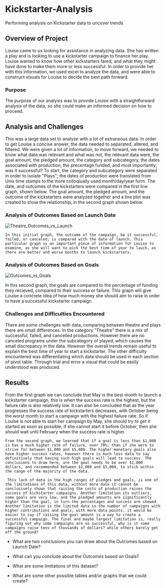 # Kickstarter-Analysis
Performing analysis on Kickstarter data to uncover trends

## Overview of Project
  Louise came to us looking for assistance in analyzing data. She has written a play and is looking to use a kickstarter campaign to finance her play. Louise wanted to know how other kickstarters fared, and what they might have done to make them more or less successful. In order to provide her with this information, we used excel to analyze the data, and were able to construct visuals for Louise to decide the best path forward. 
  
### Purpose
  The purpose of our analysis was to provide Louise with a straightforward analysis of the data, so she could make an informed decision on how to proceed. 

## Analysis and Challenges
  This was a large data set to analyze with a lot of extraneous data. In order to get Louise a concise answer, the data needed to separated, altered, and filtered. We were given a lot of information, to move forward, we needed to know what data was relevant and what was not, the relevant data were, the goal amount, the pledged amount, the category and subcategory, the dates associated with production, the precentage funded, and most importantly; was it successful? To start, the category and subcategory were separated in order to isolate "Plays"; the dates of production were translated from Unix time stamps to the more colloqiually used month/day/year form. The date, and outcomes of the kickstarters were compared in the first line graph, shown below. The goal amount, the pledged amount, and the outcome of the kickstarters were analyzed together and a line plot was created to show the relationship, in the second graph shown below. 
    
### Analysis of Outcomes Based on Launch Date
  ![Theatre_Outcomes_vs_Launch](https://user-images.githubusercontent.com/106715300/174501191-b4fa58d6-de5f-4119-b0a1-a6a15fe1273d.png)
  
    In this initial graph, the outcome of the campaign, be it successful, failed, or canceled; is compared with the date of launch. This particular graph is an important piece of information for Louise to examine, as she will want to pick the best time of year to lauch, as there are better and worse months to launch kickstarters. 

### Analysis of Outcomes Based on Goals
  ![Outcomes_vs_Goals](https://user-images.githubusercontent.com/106715300/174501337-7f5855e8-276b-43a6-869f-2c97bed3a3f6.png)

  In this second graph, the goals are compared to the percentage of funding they recieved, compared to their success or failure. This graph will give Louise a concrete idea of how much money she should aim to raise in order to have a successful kickstarter campaign. 
### Challenges and Difficulties Encountered
  There are some challenges with data, comparing between theatre and plays there are small differences. In the category "Theatre" there is a mix of successful, failed, and cancelled productions. However there are no canceled programs under the subcategory of played, which causes the small discrepancy in the data. However the overall trends remain useful to explain the best time of year to start a kickstarter. The other difficulty encountered was differentiating which data should be used in each section of pivot table. Through trial and error a visual that could be easily understood was produced. 
## Results
  From the first graph we can conclude that May is the best month to launch a kickstarter campaign, this is when the success rate is the highest, but the failure rate is also relatively low. It can also be concluded that as the year progresses the success rate of kickstarters decreases, with October being the worst month to start a campaign with the highest failure rate. So if Louise is not able to start her campaign by May, she should try to get it started as soon as possible, if she cannot start it before October, then she should wait until February when the success rate is higher. 
    
    From the second graph, we learned that if a goal is less than $1,000 is has a much higher rate of failure, over 70%; than if she were to strive for between $1,000 and $5,000. The higher monetary goals also have higher success rates, however there is much less data to say definitively that having such high goals will lead to success. The conclusions to draw here, are the goal needs to be over $1,000 dollars, and recommended between $1,000 and $5,000, to stick within the range of the majority of the data. 
     
     This lack of data in the high ranges of pledges and goals, is one of the limitations of this data, without more data it cannot be conclusively shown that raising the costs of production raises the success of kickstarter campaigns. Another limitation its outliers, some goals are very low, and the pledged amounts are significantly higher than the goal, in turn the percentages and success are skewed. Another limitation is the limited data in the number of campaigns with higher contributions and goals, with more data points, it would be easier to say if raising the goal amount is a way to create a successful campaign. The final and maybe largest limitation is, really figuring out why some campaigns are so successful, why is it some campaigns raise tens of thousands of dollars? while others barely get off the ground?
      
  
  
- What are two conclusions you can draw about the Outcomes based on Launch Date?

- What can you conclude about the Outcomes based on Goals?

- What are some limitations of this dataset?

- What are some other possible tables and/or graphs that we could create?
